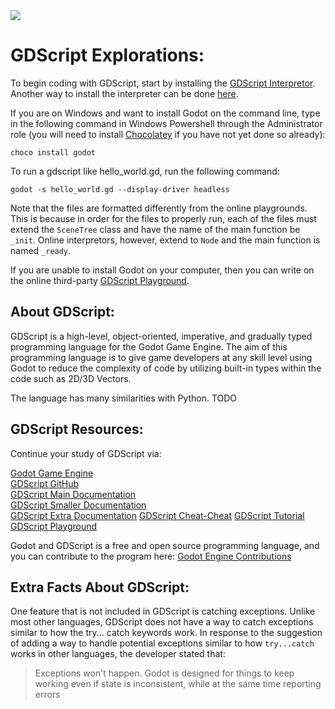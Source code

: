 <img src="https://raw.githubusercontent.com/rtoal/polyglot/master/docs/resources/gdscript-logo-64.png">

# GDScript Explorations:
To begin coding with GDScript, start by installing the [GDScript Interpretor](https://docs.godotengine.org/en/3.3/getting_started/editor/command_line_tutorial.html). Another way to install the interpreter can be done [here](https://www.francogarcia.com/en/blog/development-environments-gdscript/#interpreter-and-text-editor).

If you are on Windows and want to install Godot on the command line, type in the following command in Windows Powershell through the Administrator role (you will need to install [Chocolatey](https://chocolatey.org/install) if you have not yet done so already):
```
choco install godot
```
To run a gdscript like hello_world.gd, run the following command:
```
godot -s hello_world.gd --display-driver headless
```
Note that the files are formatted differently from the online playgrounds. This is because in order for the files to properly run, each of the files must extend the `SceneTree` class and have the name of the main function be `_init`. Online interpretors, however, extend to `Node` and the main function is named `_ready`.

If you are unable to install Godot on your computer, then you can write on the online third-party 
[GDScript Playground](https://gd.tumeo.space/#).

## About GDScript:

GDScript is a high-level, object-oriented, imperative, and gradually typed programming language for the Godot Game Engine. The aim of this programming language is to give game developers at any skill level using Godot to reduce the complexity of code by utilizing built-in types within the code such as 2D/3D Vectors. 

The language has many similarities with Python. 
TODO

## GDScript Resources:

Continue your study of GDScript via:

[Godot Game Engine](https://godotengine.org/)  
[GDScript GitHub](https://github.com/godotengine/godot/tree/master/modules/gdscript)  
[GDScript Main Documentation](https://docs.godotengine.org/en/stable/tutorials/scripting/gdscript/index.html)  
[GDScript Smaller Documentation](https://gdscript.com/)  
[GDScript Extra Documentation](https://www.francogarcia.com/en/blog/development-environments-gdscript/#interpreter-and-text-editor)
[GDScript Cheat-Cheat](https://godot.community/topic/78/gdscript-cheatsheet/2)
[GDScript Tutorial](https://gdquest.github.io/learn-gdscript/?ref=godot-docs)  
[GDScript Playground](https://gd.tumeo.space/#)  

Godot and GDScript is a free and open source programming language, and you can contribute to the program here:
[Godot Engine Contributions](https://docs.godotengine.org/en/stable/contributing/how_to_contribute.html)

## Extra Facts About GDScript:
One feature that is not included in GDScript is catching exceptions. Unlike most other languages, GDScript does not have a way to catch exceptions similar to how the try... catch keywords work. In response to the suggestion of adding a way to handle potential exceptions similar to how `try...catch` works in other languages, the developer stated that: 
> Exceptions won't happen. Godot is designed for things to keep working even if state is inconsistent, while at the same time reporting errors




